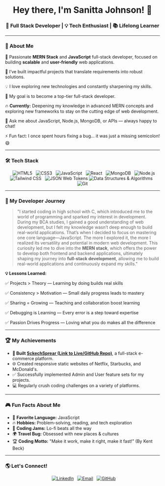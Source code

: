 <h1 align="center">Hey there, I'm Sanitta Johnson! 👋</h1>

<h3 align="center">🚀 Full Stack Developer | 💡 Tech Enthusiast | 📚 Lifelong Learner</h3>

---

### 🌟 About Me
🌱 Passionate **MERN Stack** and **JavaScript** full-stack developer, focused on building **scalable** and **user-friendly** web applications.

🚀 I’ve built impactful projects that translate requirements into robust solutions.

💡 I love exploring new technologies and constantly sharpening my skills.

🎯 My goal is to become a top-tier full-stack developer.

🔥 **Currently:** Deepening my knowledge in advanced MERN concepts and exploring new frameworks to stay on the cutting edge of web development.

💬 Ask me about JavaScript, Node.js, MongoDB, or APIs — always happy to chat!

⚡ Fun fact: I once spent hours fixing a bug... it was just a missing semicolon! 😄

---

### 🛠️ Tech Stack
<p align="center">
  <img src="https://img.shields.io/badge/HTML5-E34F26?style=for-the-badge&logo=html5&logoColor=white" alt="HTML5">
  <img src="https://img.shields.io/badge/CSS3-1572B6?style=for-the-badge&logo=css3&logoColor=white" alt="CSS3">
  <img src="https://img.shields.io/badge/JavaScript-F7DF1E?style=for-the-badge&logo=javascript&logoColor=black" alt="JavaScript">
  <img src="https://img.shields.io/badge/React-61DAFB?style=for-the-badge&logo=react&logoColor=black" alt="React">
  <img src="https://img.shields.io/badge/MongoDB-47A248?style=for-the-badge&logo=mongodb&logoColor=white" alt="MongoDB">
  <img src="https://img.shields.io/badge/Node.js-339933?style=for-the-badge&logo=node.js&logoColor=white" alt="Node.js">
  <img src="https://img.shields.io/badge/Tailwind_CSS-06B6D4?style=for-the-badge&logo=tailwind-css&logoColor=white" alt="Tailwind CSS">
  <img src="https://img.shields.io/badge/JWT-black?style=for-the-badge&logo=json-web-tokens" alt="JSON Web Tokens">
  <img src="https://img.shields.io/badge/DSA-Problem%20Solving-500050?style=for-the-badge&logo=cplusplus" alt="Data Structures & Algorithms">
  <img src="https://img.shields.io/badge/Git-F05032?style=for-the-badge&logo=git&logoColor=white" alt="Git">
</p>

---

### 🎯 My Developer Journey
> "I started coding in high school with C, which introduced me to the world of programming and sparked my interest in development. During my BCA studies, I gained a good understanding of web development, but I felt my knowledge wasn’t deep enough to build real-world applications. That’s when I decided to focus on mastering one core language—JavaScript. The more I explored it, the more I realized its versatility and potential in modern web development. This curiosity led me to dive into the **MERN stack**, which offers the power to develop both frontend and backend applications, ultimately shaping my journey into **full-stack development**, allowing me to build real-world applications and continuously expand my skills."

**💡 Lessons Learned:**  

✅ Projects > Theory — Learning by doing builds real skills

✅ Consistency > Motivation — Small daily progress leads to mastery

✅ Sharing = Growing — Teaching and collaboration boost learning

✅ Debugging is Learning — Every error is a step toward expertise

✅ Passion Drives Progress — Loving what you do makes all the difference

---

### 🏆 My Achievements
- **🎯 Built [SckechSprear (Link to Live/GitHub Repo)](https://github.com/Sanitta2002/SckechSprear)**, a full-stack e-commerce platform. 
- 🌐 Created responsive static websites of Netflix, Starbucks, and McDonald's.
- ✅ Successfully implemented Admin and User feature sets for my projects.  
- 💻 Regularly crush coding challenges on a variety of platforms.
 
---

### 🎮 Fun Facts About Me
- 🎯 **Favorite Language:** JavaScript  
- 🔥 **Hobbies:** Problem-solving, reading, and tech exploration  
- 🎵 **Coding Jams:** Lo-fi beats all the way  
- 🌍 **Travel Bug:** Obsessed with new places & cultures  
- 🏆 **Coding Motto:** "Make it work, make it right, make it fast!" (By Kent Beck)

---

  

### 🌎 Let's Connect!
<p align="center">
  <a href="https://linkedin.com/in/sanitta-johnson-5b7820325"><img src="https://img.shields.io/badge/LinkedIn-0077B5?style=for-the-badge&logo=linkedin&logoColor=white" alt="LinkedIn"></a>
  <a href="mailto:sanittajohnson28@gmail.com"><img src="https://img.shields.io/badge/Email-D14836?style=for-the-badge&logo=gmail&logoColor=white" alt="Email"></a>
  <a href="https://github.com/Sanitta2002"><img src="https://img.shields.io/badge/GitHub-181717?style=for-the-badge&logo=github&logoColor=white" alt="GitHub"></a>
</p>
